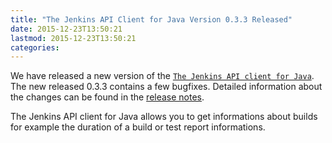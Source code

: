 ```yaml
---
title: "The Jenkins API Client for Java Version 0.3.3 Released"
date: 2015-12-23T13:50:21
lastmod: 2015-12-23T13:50:21
categories:
---
```

We have released a new version of the [`The Jenkins API client for Java`][1].
The new released 0.3.3 contains a few bugfixes.
Detailed information about the changes can be found in the [release notes][release-notes].

The Jenkins API client for Java allows you to get informations about builds for example
the duration of a build or test report informations.

[1]: https://github.com/RisingOak/jenkins-client
[release-notes]: https://github.com/RisingOak/jenkins-client/blob/master/ReleaseNotes.md
